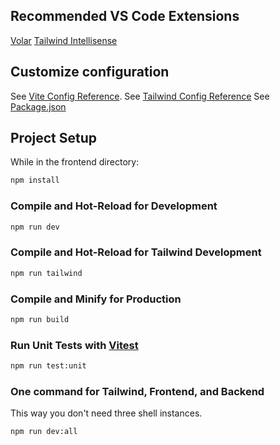 ## Recommended VS Code Extensions

[Volar](https://marketplace.visualstudio.com/items?itemName=Vue.volar)
[Tailwind Intellisense](https://open-vsx.org/extension/bradlc/vscode-tailwindcss)

## Customize configuration

See [Vite Config Reference](https://vitejs.dev/config/).
See [Tailwind Config Reference](https://tailwindcss.com/docs/configuration#creating-your-configuration-file)
See [Package.json](https://docs.npmjs.com/cli/v9/configuring-npm/package-json)

## Project Setup

While in the frontend directory:

```sh
npm install
```

### Compile and Hot-Reload for Development

```sh
npm run dev
```

### Compile and Hot-Reload for Tailwind Development

```sh
npm run tailwind
```

### Compile and Minify for Production

```sh
npm run build
```

### Run Unit Tests with [Vitest](https://vitest.dev/)

```sh
npm run test:unit
```

### One command for Tailwind, Frontend, and Backend

This way you don't need three shell instances.

```sh
npm run dev:all
```
